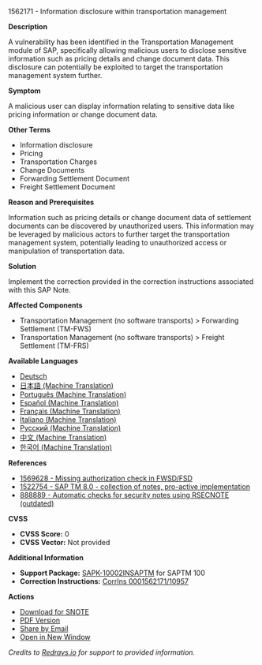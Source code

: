 1562171 - Information disclosure within transportation management

**Description**

A vulnerability has been identified in the Transportation Management module of SAP, specifically allowing malicious users to disclose sensitive information such as pricing details and change document data. This disclosure can potentially be exploited to target the transportation management system further.

**Symptom**

A malicious user can display information relating to sensitive data like pricing information or change document data.

**Other Terms**

- Information disclosure
- Pricing
- Transportation Charges
- Change Documents
- Forwarding Settlement Document
- Freight Settlement Document

**Reason and Prerequisites**

Information such as pricing details or change document data of settlement documents can be discovered by unauthorized users. This information may be leveraged by malicious actors to further target the transportation management system, potentially leading to unauthorized access or manipulation of transportation data.

**Solution**

Implement the correction provided in the correction instructions associated with this SAP Note.

**Affected Components**

- Transportation Management (no software transports) > Forwarding Settlement (TM-FWS)
- Transportation Management (no software transports) > Freight Settlement (TM-FRS)

**Available Languages**

- [Deutsch](https://me.sap.com/notes/0001562171/D)
- [日本語 (Machine Translation)](https://me.sap.com/notes/0001562171/J)
- [Português (Machine Translation)](https://me.sap.com/notes/0001562171/P)
- [Español (Machine Translation)](https://me.sap.com/notes/0001562171/S)
- [Français (Machine Translation)](https://me.sap.com/notes/0001562171/F)
- [Italiano (Machine Translation)](https://me.sap.com/notes/0001562171/I)
- [Русский (Machine Translation)](https://me.sap.com/notes/0001562171/R)
- [中文 (Machine Translation)](https://me.sap.com/notes/0001562171/1)
- [한국어 (Machine Translation)](https://me.sap.com/notes/0001562171/3)

**References**

- [1569628 - Missing authorization check in FWSD/FSD](https://me.sap.com/notes/1569628)
- [1522754 - SAP TM 8.0 - collection of notes, pro-active implementation](https://me.sap.com/notes/1522754)
- [888889 - Automatic checks for security notes using RSECNOTE (outdated)](https://me.sap.com/notes/888889)

**CVSS**

- **CVSS Score:** 0
- **CVSS Vector:** Not provided

**Additional Information**

- **Support Package:** [SAPK-10002INSAPTM](https://me.sap.com/supportpackage/SAPK-10002INSAPTM) for SAPTM 100
- **Correction Instructions:** [CorrIns 0001562171/10957](https://me.sap.com/corrins/0001562171/10957)

**Actions**

- [Download for SNOTE](https://notesdownloads.sap.com/note/0040000009265872017)
- [PDF Version](https://userapps.support.sap.com/sap/support/sfm/notes/print/0001562171?language=en-US&token=B6F28613029A754FB231DD44A8D5FEBD)
- [Share by Email](#)
- [Open in New Window](#)

*Credits to [Redrays.io](https://redrays.io) for support to provided information.*